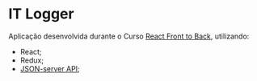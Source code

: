 # IT Logger
Aplicação desenvolvida durante o Curso [React Front to Back](https://www.udemy.com/course/modern-react-front-to-back/), utilizando:
- React;
- Redux;
- [JSON-server API](https://github.com/typicode/json-server);
